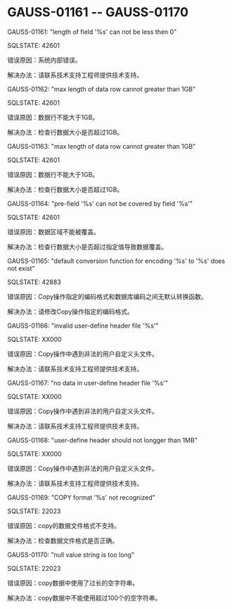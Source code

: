 # GAUSS-01161 -- GAUSS-01170<a name="ZH-CN_TOPIC_0302073126"></a>

GAUSS-01161: "length of field '%s' can not be less then 0"

SQLSTATE: 42601

错误原因：系统内部错误。

解决办法：请联系技术支持工程师提供技术支持。

GAUSS-01162: "max length of data row cannot greater than 1GB"

SQLSTATE: 42601

错误原因：数据行不能大于1GB。

解决办法：检查行数据大小是否超过1GB。

GAUSS-01163: "max length of data row cannot greater than 1GB"

SQLSTATE: 42601

错误原因：数据行不能大于1GB。

解决办法：检查行数据大小是否超过1GB。

GAUSS-01164: "pre-field '%s' can not be covered by field '%s'"

SQLSTATE: 42601

错误原因：数据区域不能被覆盖。

解决办法：检查行数据大小是否超过指定值导致数据覆盖。

GAUSS-01165: "default conversion function for encoding '%s' to '%s' does not exist"

SQLSTATE: 42883

错误原因：Copy操作指定的编码格式和数据库编码之间无默认转换函数。

解决办法：请修改Copy操作指定的编码格式。

GAUSS-01166: "invalid user-define header file '%s'"

SQLSTATE: XX000

错误原因：Copy操作中遇到非法的用户自定义头文件。

解决办法：请联系技术支持工程师提供技术支持。

GAUSS-01167: "no data in user-define header file '%s'"

SQLSTATE: XX000

错误原因：Copy操作中遇到非法的用户自定义头文件。

解决办法：请联系技术支持工程师提供技术支持。

GAUSS-01168: "user-define header should not longger than 1MB"

SQLSTATE: XX000

错误原因：Copy操作中遇到非法的用户自定义头文件。

解决办法：请联系技术支持工程师提供技术支持。

GAUSS-01169: "COPY format '%s' not recognized"

SQLSTATE: 22023

错误原因：copy的数据文件格式不支持。

解决办法：检查数据文件格式是否正确。

GAUSS-01170: "null value string is too long"

SQLSTATE: 22023

错误原因：copy数据中使用了过长的空字符串。

解决办法：copy数据中不能使用超过100个的空字符串。

